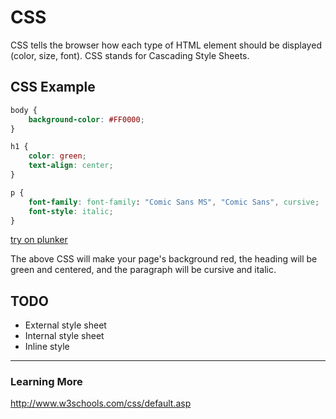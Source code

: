 # CSS

CSS tells the browser how each type of HTML element should be displayed (color, size, font).  CSS stands for Cascading Style Sheets.



## CSS Example

```css
body {
    background-color: #FF0000;
}

h1 {
    color: green;
    text-align: center;
}

p {
    font-family: font-family: "Comic Sans MS", "Comic Sans", cursive;
    font-style: italic;
}
```


[try on plunker](http://plnkr.co/edit/0mIhNvQ8fGF0VWvpgnNo?p=preview)


The above CSS will make your page's background red, the heading will be green and centered, and the paragraph will be cursive and italic.




## TODO
* External style sheet
* Internal style sheet
* Inline style





---


### Learning More

http://www.w3schools.com/css/default.asp